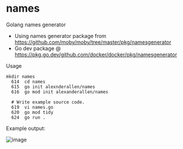 # names
Golang names generator

* Using names generator package from https://github.com/moby/moby/tree/master/pkg/namesgenerator
* Go dev package @ https://pkg.go.dev/github.com/docker/docker/pkg/namesgenerator

Usage
```
mkdir names
  614  cd names
  615  go init alexnderallen/names
  616  go mod init alexanderallen/names
  
  # Write example source code.
  619  vi names.go
  620  go mod tidy
  624  go run .
```

Example output:

![image](https://user-images.githubusercontent.com/14018885/110729049-0751d300-81ec-11eb-825d-86edacc13b3d.png)
